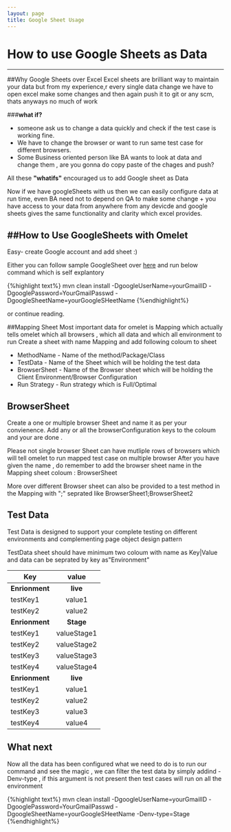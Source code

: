 ```yaml
---
layout: page
title: Google Sheet Usage
---
```

# How to use Google Sheets as Data
------------

##Why Google Sheets over Excel
Excel sheets are brilliant way to maintain your data but from my experience,r every single data change we have to open excel make some changes and then again push it to git or any scm, thats anyways no much of work


###**what if?**
* someone ask us to change a data quickly and check if the test case is working fine.
* We have to change the browser or want to run same test case for different browsers.
* Some Business oriented person like BA wants to look at data and change them , are you gonna do copy paste of the chages and push? 

All these **"whatifs"** encouraged us to add Google sheet as Data 

Now if we have googleSheets with us then we can easily configure data at run time, even BA need not to depend on QA to make some change + you have access to your data from anywhere from any devicde and google sheets gives the same functionality and clarity which excel provides.

##How to Use GoogleSheets with Omelet
----- 

Easy- create Google account and add sheet :)

Either you can follow sample GoogleSheet over [here](https://docs.google.com/spreadsheets/d/14sD0Z6OR0pMogx32KrBXCwpxRVvMPfG2Othf0HHnd5w/edit#gid=2060834450) and run below command which is self explantory 

{%highlight text%}
mvn clean install -DgoogleUserName=yourGmailID -DgooglePassword=YourGmailPasswd -DgoogleSheetName=yourGoogleSHeetName
{%endhighlight%}

 or continue reading.

##Mapping Sheet
Most important data for omelet is Mapping which actually tells omelet which all browsers , which all data and which all environment to run 
Create a sheet with name Mapping and add following coloum to sheet

* MethodName - Name of the method/Package/Class
* TestData - Name of the Sheet which will be holding the test data
* BrowserSheet - Name of the Browser sheet which will be holding the Client Environment/Browser Configuration
* Run Strategy - Run strategy which is Full/Optimal 

## BrowserSheet

Create a one or multiple browser Sheet and name it as per your convienence. Add any or all the browserConfiguration keys to the coloum and your are done .

Please not single browser Sheet can have mutliple rows of browsers which will tell omelet to run mapped test case on multiple browser 
After you have given the name , do remember to add the browser sheet name in the  Mapping sheet coloum : BrowserSheet

More over different Browser sheet can also be provided to a test method in the Mapping with ";" seprated like BrowserSheet1;BrowserSheet2

## Test Data 

Test Data is designed to support your complete testing on different environments and complementing page object design pattern 

TestData sheet should have minimum two coloum with name as Key|Value and data can be seprated by key as"Environment"



| Key      |      value    |
|----------|:-------------:|
|**Enrionment**|  **live** |
| testKey1 | value1|
| testKey2 | value2|
|**Enrionment**|  **Stage** |
| testKey1 | valueStage1|
| testKey2 | valueStage2|
| testKey3 | valueStage3|
| testKey4 | valueStage4|
|**Enrionment**|  **live** |
| testKey1 | value1|
| testKey2 | value2|
| testKey3 | value3|
| testKey4 | value4| 

## What next 

Now all the data has been configured what we need to do is to run our command and see the magic , we can filter the test data by simply addind -Denv-type , if this argument is not present then test cases will run on all the environment 

{%highlight text%}
mvn clean install -DgoogleUserName=yourGmailID -DgooglePassword=YourGmailPasswd -DgoogleSheetName=yourGoogleSHeetName -Denv-type=Stage
{%endhighlight%}
